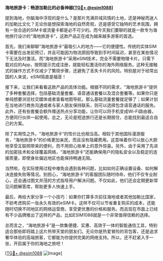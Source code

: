 **海地旅游卡：畅游加勒比的必备神器[[TG💪+ @esim1088](https://t.me/s/esim1088)]**

提到海地，你脑海中浮现的是什么？是那片充满异域风情的土地，还是神秘而迷人的加勒比文化？无论你是想探索海地的自然奇观，还是感受它独特的艺术氛围，拥有一张合适的SIM卡或流量卡都是必不可少的。而今天我们要聊的就是一款专为海地旅行设计的“海地旅游卡”，这款产品正在成为越来越多游客的首选。

首先，我们来聊聊“海地旅游卡”最吸引人的地方——它的便捷性。传统的实体SIM卡需要在出发前预订，并且可能因为物流原因导致到手时间延迟，甚至在某些情况下无法及时激活。而“海地旅游卡”采用eSIM技术，完全不需要物理卡片。只需下载对应的App，按照提示完成注册，就能轻松激活你的海外网络服务。这种无接触式的操作方式不仅减少了繁琐步骤，还避免了丢失卡片的风险。特别是对于经常出国的人来说，eSIM简直是福音！

接下来，让我们来看看这款产品的具体功能。根据不同的需求，“海地旅游卡”提供了多种套餐选择，包括基础流量套餐、语音通话套餐以及混合套餐等。如果你只是单纯想要浏览社交媒体或者查看地图导航，那么基础流量套餐就足够了；如果计划在当地进行商务沟通或者与家人朋友保持联系，则可以选择包含语音通话的服务。此外，还有些套餐会额外赠送热点分享功能，让你可以将手机变成Wi-Fi路由器，方便同行伙伴一起使用。总之，无论是短途旅行还是长期居住，总能找到最适合自己的方案。

除了实用性之外，“海地旅游卡”的性价比也相当高。相较于其他国际漫游服务，“海地旅游卡”的价格更加亲民，而且没有隐藏费用。这意味着你可以放心大胆地享受互联网带来的便利，而不用担心账单上的意外惊喜。另外，由于采用了先进的加密技术和全球覆盖网络，“海地旅游卡”还能确保用户的隐私安全以及稳定的连接质量，即使身处偏远地区也能保持畅通无阻。

当然啦，在实际使用过程中难免会遇到各种问题，比如如何正确设置设备、如何解决连接失败等情况。别担心，“海地旅游卡”的客服团队随时待命，他们不仅专业耐心，还会通过图文并茂的方式指导用户解决问题。不仅如此，他们还会定期更新常见问题解答库，帮助更多人快速上手。

最后，再给大家分享一个小技巧：如果你打算多次前往海地或者其他加勒比国家，不妨考虑购买一张永久有效的eSIM卡。这样不仅可以节省重复购买的成本，还能随时切换不同地区的网络运营商，享受更优惠的价格和服务。而且现在市面上已经有不少品牌推出了这样的产品，比如ESIM1088就是一个非常值得信赖的选择。

总而言之，“海地旅游卡”是一款集便捷、实惠、高效于一体的智能通信工具，特别适合那些即将踏上这片热带天堂的朋友们。无论你是热爱冒险的背包客，还是追求奢华体验的高端旅客，它都能为你提供完美的网络支持。所以，还不赶紧入手一张，开启属于你的海地之旅吧！

[[TG💪+ @esim1088](https://t.me/s/esim1088) ![Image](https://i.postimg.cc/4NQfJmqS/Snipaste-2025-05-13-00-14-12.png)]